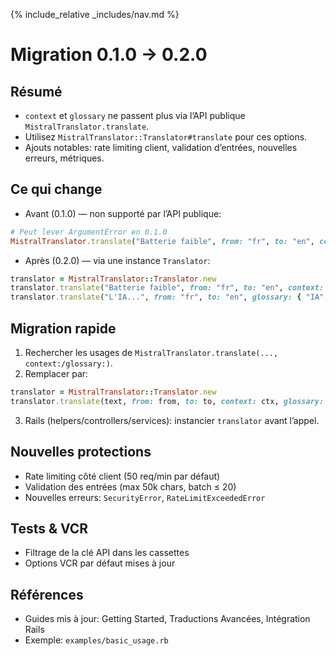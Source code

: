 {% include_relative _includes/nav.md %}

# Migration 0.1.0 → 0.2.0

## Résumé

- `context` et `glossary` ne passent plus via l’API publique `MistralTranslator.translate`.
- Utilisez `MistralTranslator::Translator#translate` pour ces options.
- Ajouts notables: rate limiting client, validation d’entrées, nouvelles erreurs, métriques.

## Ce qui change

- Avant (0.1.0) — non supporté par l’API publique:

```ruby
# Peut lever ArgumentError en 0.1.0
MistralTranslator.translate("Batterie faible", from: "fr", to: "en", context: "Smartphone")
```

- Après (0.2.0) — via une instance `Translator`:

```ruby
translator = MistralTranslator::Translator.new
translator.translate("Batterie faible", from: "fr", to: "en", context: "Smartphone")
translator.translate("L'IA...", from: "fr", to: "en", glossary: { "IA" => "AI" })
```

## Migration rapide

1. Rechercher les usages de `MistralTranslator.translate(..., context:/glossary:)`.
2. Remplacer par:

```ruby
translator = MistralTranslator::Translator.new
translator.translate(text, from: from, to: to, context: ctx, glossary: glos)
```

3. Rails (helpers/controllers/services): instancier `translator` avant l’appel.

## Nouvelles protections

- Rate limiting côté client (50 req/min par défaut)
- Validation des entrées (max 50k chars, batch ≤ 20)
- Nouvelles erreurs: `SecurityError`, `RateLimitExceededError`

## Tests & VCR

- Filtrage de la clé API dans les cassettes
- Options VCR par défaut mises à jour

## Références

- Guides mis à jour: Getting Started, Traductions Avancées, Intégration Rails
- Exemple: `examples/basic_usage.rb`
